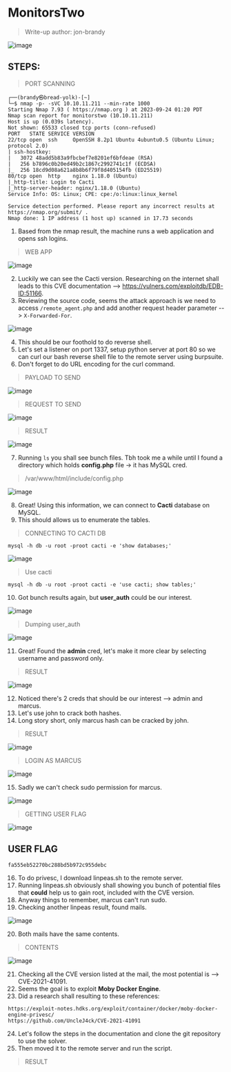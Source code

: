 # MonitorsTwo
> Write-up author: jon-brandy

![image](https://github.com/jon-brandy/hackthebox/assets/70703371/c72614be-89d7-47e2-9832-ecfe0e74fa20)

## STEPS:
> PORT SCANNING

```
┌──(brandy㉿bread-yolk)-[~]
└─$ nmap -p- -sVC 10.10.11.211 --min-rate 1000
Starting Nmap 7.93 ( https://nmap.org ) at 2023-09-24 01:20 PDT
Nmap scan report for monitorstwo (10.10.11.211)
Host is up (0.039s latency).
Not shown: 65533 closed tcp ports (conn-refused)
PORT   STATE SERVICE VERSION
22/tcp open  ssh     OpenSSH 8.2p1 Ubuntu 4ubuntu0.5 (Ubuntu Linux; protocol 2.0)
| ssh-hostkey: 
|   3072 48add5b83a9fbcbef7e8201ef6bfdeae (RSA)
|   256 b7896c0b20ed49b2c1867c2992741c1f (ECDSA)
|_  256 18cd9d08a621a8b8b6f79f8d405154fb (ED25519)
80/tcp open  http    nginx 1.18.0 (Ubuntu)
|_http-title: Login to Cacti
|_http-server-header: nginx/1.18.0 (Ubuntu)
Service Info: OS: Linux; CPE: cpe:/o:linux:linux_kernel

Service detection performed. Please report any incorrect results at https://nmap.org/submit/ .
Nmap done: 1 IP address (1 host up) scanned in 17.73 seconds
```

1. Based from the nmap result, the machine runs a web application and opens ssh logins.

> WEB APP

![image](https://github.com/jon-brandy/hackthebox/assets/70703371/53b65fe9-1ee3-4e5c-8c83-634fb95abb35)


2. Luckily we can see the Cacti version. Researching on the internet shall leads to this CVE documentation --> https://vulners.com/exploitdb/EDB-ID:51166.
3. Reviewing the source code, seems the attack approach is we need to access `/remote_agent.php` and add another request header parameter --> `X-Forwarded-For`.

![image](https://github.com/jon-brandy/hackthebox/assets/70703371/eb78bab2-139c-4e4f-9040-dc9ff5726d57)


4. This should be our foothold to do reverse shell.
5. Let's set a listener on port 1337, setup python server at port 80 so we can curl our bash reverse shell file to the remote server using burpsuite.
6. Don't forget to do URL encoding for the curl command.

> PAYLOAD TO SEND

![image](https://github.com/jon-brandy/hackthebox/assets/70703371/8c48a934-d1d6-46ec-b001-d7b822716533)


> REQUEST TO SEND

![image](https://github.com/jon-brandy/hackthebox/assets/70703371/2bd9e2e9-81bf-4d29-b00c-4bcd7fd66aab)


> RESULT

![image](https://github.com/jon-brandy/hackthebox/assets/70703371/8c3bea1c-6112-438a-bb1a-85551df7e81e)


7. Running `ls` you shall see bunch files. Tbh took me a while until I found a directory which holds **config.php** file -> it has MySQL cred.

> /var/www/html/include/config.php

![image](https://github.com/jon-brandy/hackthebox/assets/70703371/6ebdc88f-d949-4423-a1ec-18a0181197e0)


8. Great! Using this information, we can connect to **Cacti** database on MySQL.
9. This should allows us to enumerate the tables.

> CONNECTING TO CACTI DB

```
mysql -h db -u root -proot cacti -e 'show databases;'
```

![image](https://github.com/jon-brandy/hackthebox/assets/70703371/28d53539-dfaf-486d-b8c9-5308dfffd821)


> Use cacti

```
mysql -h db -u root -proot cacti -e 'use cacti; show tables;'
```

10. Got bunch results again, but **user_auth** could be our interest.

![image](https://github.com/jon-brandy/hackthebox/assets/70703371/17807b61-e02d-44bc-99c8-512d91ef5039)


> Dumping user_auth

![image](https://github.com/jon-brandy/hackthebox/assets/70703371/7af579cc-004c-4a59-83f1-aba3c55c7eed)


11. Great! Found the **admin** cred, let's make it more clear by selecting username and password only.

> RESULT

![image](https://github.com/jon-brandy/hackthebox/assets/70703371/907d3990-d079-4942-b8a4-859b5798b638)


12. Noticed there's 2 creds that should be our interest --> admin and marcus.
13. Let's use john to crack both hashes.
14. Long story short, only marcus hash can be cracked by john.

> RESULT

![image](https://github.com/jon-brandy/hackthebox/assets/70703371/7dafa110-a8b4-4747-af0d-05d3bd16fd97)


> LOGIN AS MARCUS

![image](https://github.com/jon-brandy/hackthebox/assets/70703371/50483c1e-af8a-4b22-8d4e-36c61c377fbb)


15. Sadly we can't check sudo permission for marcus.

![image](https://github.com/jon-brandy/hackthebox/assets/70703371/f73d2c85-445f-4bd6-8359-0897ad9a714b)


> GETTING USER FLAG

![image](https://github.com/jon-brandy/hackthebox/assets/70703371/8df43a00-29fe-4693-9737-14faf8d68aca)


## USER FLAG

```
fa555eb52270bc288bd5b972c955debc
```

16. To do privesc, I download linpeas.sh to the remote server.
17. Running linpeas.sh obviously shall showing you bunch of potential files that **could** help us to gain root, included with the CVE version.
18. Anyway things to remember, marcus can't run sudo.
19. Checking another linpeas result, found mails.

![image](https://github.com/jon-brandy/hackthebox/assets/70703371/5d74fa6f-9bbb-43f2-b584-1fbc1911d709)


20. Both mails have the same contents.

> CONTENTS

![image](https://github.com/jon-brandy/hackthebox/assets/70703371/2b42d503-66e0-4818-bf67-173c7a2891b6)


21. Checking all the CVE version listed at the mail, the most potential is --> CVE-2021-41091.
22. Seems the goal is to exploit **Moby Docker Engine**.
23. Did a research shall resulting to these references:

```
https://exploit-notes.hdks.org/exploit/container/docker/moby-docker-engine-privesc/
https://github.com/UncleJ4ck/CVE-2021-41091
```

24. Let's follow the steps in the documentation and clone the git repository to use the solver.
25. Then moved it to the remote server and run the script.

> RESULT


